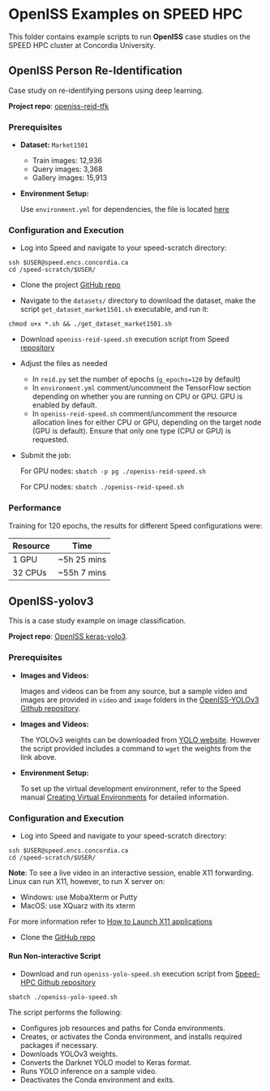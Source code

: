 # OpenISS Examples on SPEED HPC

This folder contains example scripts to run **OpenISS** case studies on the SPEED HPC cluster at Concordia University.

<!-- TOC --><a name="openiss-reid-tfk"></a>
## OpenISS Person Re-Identification
Case study on re-identifying persons using deep learning.

**Project repo**: [openiss-reid-tfk](https://github.com/NAG-DevOps/openiss-reid-tfk)

<!-- TOC --><a name="prerequisites-openiss-reid"></a>
### Prerequisites

- **Dataset:** `Market1501`

   - Train images: 12,936
   - Query images: 3,368
   - Gallery images: 15,913

- **Environment Setup:**

    Use `environment.yml` for dependencies, the file is located [here](https://github.com/NAG-DevOps/openiss-reid-tfk)

<!-- TOC --><a name="configuration-and-execution-openiss-reid"></a>
### Configuration and Execution

- Log into Speed and navigate to your speed-scratch directory:
```
ssh $USER@speed.encs.concordia.ca
cd /speed-scratch/$USER/
```

- Clone the project [GitHub repo](https://github.com/NAG-DevOps/openiss-reid-tfk)

- Navigate to the `datasets/` directory to download the dataset, make the script `get_dataset_market1501.sh` executable, and run it:
```
chmod u+x *.sh && ./get_dataset_market1501.sh
```

- Download `openiss-reid-speed.sh` execution script from Speed [repository](https://github.com/NAG-DevOps/speed-hpc/tree/master/src/openISS)

- Adjust the files as needed
  - In `reid.py` set the number of epochs (`g_epochs=120` by default)
  - In `environment.yml` comment/uncomment the TensorFlow section depending on whether you are running on CPU or GPU. GPU is enabled by default.
  - In `openiss-reid-speed.sh` comment/uncomment the resource allocation lines for either CPU or GPU, depending on the target node (GPU is default). Ensure that only one type (CPU or GPU) is requested.

- Submit the job:

    For GPU nodes: `sbatch -p pg ./openiss-reid-speed.sh`
    
    For CPU nodes: `sbatch ./openiss-reid-speed.sh`

<!-- TOC --><a name="performance-openiss-reid"></a>
### Performance
Training for 120 epochs, the results for different Speed configurations were:

|      Resource     |      Time      |
| ----------------- | -------------- |
|       1 GPU       |  ~5h 25 mins   |
|      32 CPUs      |  ~55h 7 mins   |

<!-- TOC --><a id="openiss-yolov3"></a>
## OpenISS-yolov3

This is a case study example on image classification.

**Project repo**: [OpenISS keras-yolo3](https://github.com/NAG-DevOps/openiss-yolov3).

<!-- TOC --><a name="prerequisites-openiss-yolov3"></a>
### Prerequisites
- **Images and Videos:**
  
  Images and videos can be from any source, but a sample video and images are provided in `video` and `image` folders in the [OpenISS-YOLOv3 Github repository](https://github.com/NAG-DevOps/openiss-yolov3).

- **Images and Videos:**

  The YOLOv3 weights can be downloaded from [YOLO website](http://pjreddie.com/darknet/yolo/). However the script provided includes a command to `wget` the weights from the link above.

- **Environment Setup:**

  To set up the virtual development environment, refer to the Speed manual [Creating Virtual Environments](https://nag-devops.github.io/speed-hpc/#anaconda) for detailed information.

  <!-- TOC --><a name="configuration-and-execution-openiss-yolov3"></a>
### Configuration and Execution
- Log into Speed and navigate to your speed-scratch directory:
```
ssh $USER@speed.encs.concordia.ca
cd /speed-scratch/$USER/
```
  **Note**: To see a live video in an interactive session, enable X11 forwarding. Linux can run X11, however, to run X server on:

  - Windows: use MobaXterm or Putty
  - MacOS: use XQuarz with its xterm

  For more information refer to [How to Launch X11 applications](https://www.concordia.ca/ginacody/aits/support/faq/xserver.html)

- Clone the [GitHub repo](https://github.com/NAG-DevOps/openiss-yolov3)

<!-- TOC --><a id="run-non-interactive-openiss-yolov3"></a>
#### Run Non-interactive Script 

- Download and run `openiss-yolo-speed.sh` execution script from [Speed-HPC Github repository](https://github.com/NAG-DevOps/speed-hpc/tree/master/src/openISS)
```
sbatch ./openiss-yolo-speed.sh
```

The script performs the following:
   - Configures job resources and paths for Conda environments.
   - Creates, or activates the Conda environment, and installs required packages if necessary.
   - Downloads YOLOv3 weights.
   - Converts the Darknet YOLO model to Keras format.      
   - Runs YOLO inference on a sample video.
   - Deactivates the Conda environment and exits.